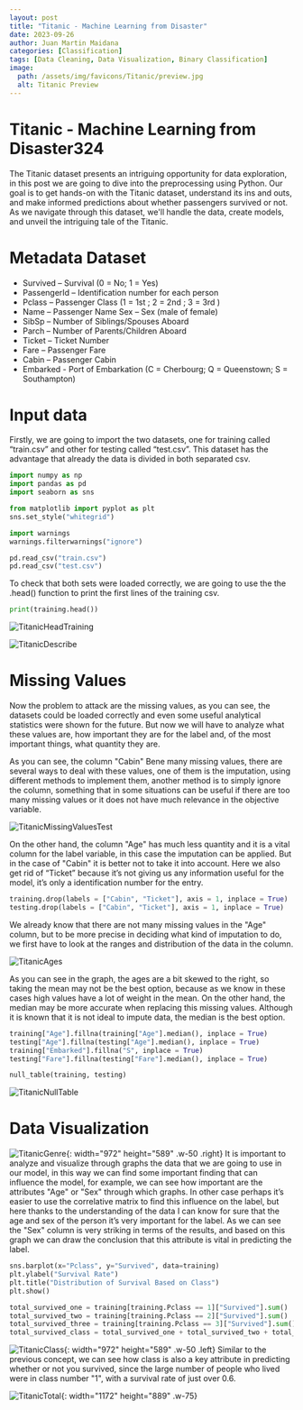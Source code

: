 ```yaml
---
layout: post
title: "Titanic - Machine Learning from Disaster"
date: 2023-09-26
author: Juan Martin Maidana
categories: [Classification]
tags: [Data Cleaning, Data Visualization, Binary Classification]
image:
  path: /assets/img/favicons/Titanic/preview.jpg
  alt: Titanic Preview
---
```


# Titanic - Machine Learning from Disaster324

The Titanic dataset presents an intriguing opportunity for data exploration, in this post we are going to dive into the preprocessing using Python. Our goal is to get hands-on with the Titanic dataset, understand its ins and outs, and make informed predictions about whether passengers survived or not. As we navigate through this dataset, we'll handle the data, create models, and unveil the intriguing tale of the Titanic.


# Metadata Dataset

- Survived – Survival (0 = No; 1 = Yes) 
- PassengerId – Identification number for each person 
- Pclass – Passenger Class (1 = 1st ;  2 = 2nd ; 3 = 3rd ) 
- Name – Passenger Name Sex – Sex (male of female) 
- SibSp – Number of Siblings/Spouses Aboard 
- Parch – Number of Parents/Children Aboard 
- Ticket – Ticket Number 
- Fare – Passenger Fare 
- Cabin – Passenger Cabin 
- Embarked - Port of Embarkation (C = Cherbourg; Q = Queenstown; S = Southampton)


# Input data

Firstly, we are going to import the two datasets, one for training called “train.csv” and other for testing called “test.csv”. This dataset has the advantage that already the data is divided in both separated csv.

```python
import numpy as np 
import pandas as pd 
import seaborn as sns

from matplotlib import pyplot as plt
sns.set_style("whitegrid")

import warnings
warnings.filterwarnings("ignore")

pd.read_csv("train.csv")
pd.read_csv("test.csv")
```


To check that both sets were loaded correctly, we are going to use the the .head() function to print the first lines of the training csv.

```python
print(training.head())
```

![TitanicHeadTraining](/assets/img/favicons/Titanic/headtitanic1.png)

![TitanicDescribe](/assets/img/favicons/Titanic/describe.png)

# Missing Values

Now the problem to attack are the missing values, as you can see, the datasets could be loaded correctly and even some useful analytical statistics were shown for the future. But now we will have to analyze what these values are, how important they are for the label and, of the most important things, what quantity they are.

As you can see, the column "Cabin" Bene many missing values, there are several ways to deal with these values, one of them is the imputation, using different methods to implement them, another method is to simply ignore the column, something that in some situations can be useful if there are too many missing values or it does not have much relevance in the objective variable.

![TitanicMissingValuesTest](/assets/img/favicons/Titanic/missingvalues.png)

On the other hand, the column "Age" has much less quantity and it is a vital column for the label variable, in this case the imputation can be applied. But in the case of "Cabin" it is better not to take it into account. Here we also get rid of “Ticket” because it’s not giving us any information useful for the model, it’s only a identification number for the entry.


```python
training.drop(labels = ["Cabin", "Ticket"], axis = 1, inplace = True)
testing.drop(labels = ["Cabin", "Ticket"], axis = 1, inplace = True)
```

We already know that there are not many missing values in the "Age" column, but to be more precise in deciding what kind of imputation to do, we first have to look at the ranges and distribution of the data in the column.

![TitanicAges](/assets/img/favicons/Titanic/egestitanic.png)


As you can see in the graph, the ages are a bit skewed to the right, so taking the mean may not be the best option, because as we know in these cases high values have a lot of weight in the mean. On the other hand, the median may be more accurate when replacing this missing values. Although it is known that it is not ideal to impute data, the median is the best option.

```python
training["Age"].fillna(training["Age"].median(), inplace = True)
testing["Age"].fillna(testing["Age"].median(), inplace = True) 
training["Embarked"].fillna("S", inplace = True)
testing["Fare"].fillna(testing["Fare"].median(), inplace = True)

null_table(training, testing)
```

![TitanicNullTable](/assets/img/favicons/Titanic/nulltable.png)


# Data Visualization


![TitanicGenre](/assets/img/favicons/Titanic/genre.png){: width="972" height="589" .w-50 .right}
It is important to analyze and visualize through graphs the data that we are going to use in our model, in this way we can find some important finding that can influence the model, for example, we can see how important are the attributes "Age" or "Sex" through which graphs. In other case perhaps it’s easier to use the correlative matrix to find this influence on the label, but here thanks to the understanding of the data I can know for sure that the age and sex of the person it’s very important for the label.
As we can see the "Sex" column is very striking in terms of the results, and based on this graph we can draw the conclusion that this attribute is vital in predicting the label.


```python
sns.barplot(x="Pclass", y="Survived", data=training)
plt.ylabel("Survival Rate")
plt.title("Distribution of Survival Based on Class")
plt.show()

total_survived_one = training[training.Pclass == 1]["Survived"].sum()
total_survived_two = training[training.Pclass == 2]["Survived"].sum()
total_survived_three = training[training.Pclass == 3]["Survived"].sum()
total_survived_class = total_survived_one + total_survived_two + total_survived_three
```



![TitanicClass](/assets/img/favicons/Titanic/pclass2.png){: width="972" height="589" .w-50 .left}
Similar to the previous concept, we can see how class is also a key attribute in predicting whether or not you survived, since the large number of people who lived were in class number "1", with a survival rate of just over 0.6.


![TitanicTotal](/assets/img/favicons/Titanic/total2.png){: width="1172" height="889" .w-75}


















<!-- > Hi!!! How are you
{: .prompt-tip }

```
This is a common code snippet, without syntax highlight and line number.+


x
``` -->





